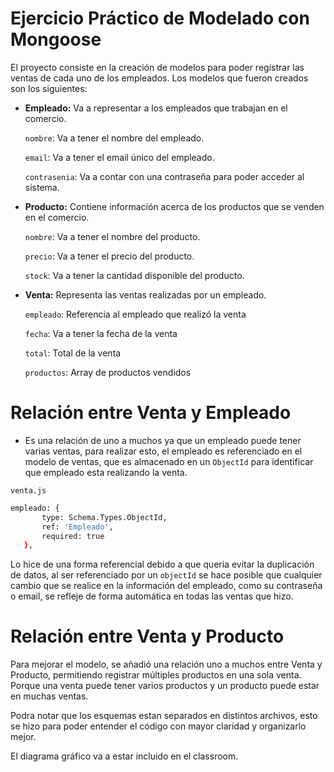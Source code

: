 # Ejercicio Práctico de Modelado con Mongoose

El proyecto consiste en la creación de modelos para poder registrar las ventas de cada uno de los empleados. Los modelos que fueron creados son los siguientes:
- **Empleado:** Va a representar a los empleados que trabajan en el comercio.
  
    `nombre`: Va a tener el nombre del empleado.
  
    `email`: Va a tener el email único del empleado.
  
    `contrasenia`: Va a contar con una contraseña para poder acceder al sistema.
- **Producto:** Contiene información acerca de los productos que se venden en el comercio.

    `nombre`: Va a tener el nombre del producto.
  
    `precio`: Va a tener el precio del producto.
  
    `stock`: Va a tener la cantidad disponible del producto.
  
- **Venta:** Representa las ventas realizadas por un empleado.

    `empleado`: Referencia al empleado que realizó la venta
  
    `fecha`: Va a tener la fecha de la venta
  
    `total`: Total de la venta

    `productos`: Array de productos vendidos

# Relación entre Venta y Empleado
 - Es una relación de uno a muchos ya que un empleado puede tener varias ventas, para realizar esto, el empleado es referenciado en el modelo de ventas, que es almacenado en un `ObjectId` para identificar que empleado esta realizando la venta.
   
`venta.js`
 ```bash
 empleado: { 
        type: Schema.Types.ObjectId, 
        ref: 'Empleado',
        required: true 
    },
 ```
Lo hice de una forma referencial debido a que queria evitar la duplicación de datos, al ser referenciado por un `objectId` se hace posible que cualquier cambio que se realice en la información del empleado, como su contraseña o email, se refleje de forma automática en todas las ventas que hizo. 

# Relación entre Venta y Producto

Para mejorar el modelo, se añadió una relación uno a muchos entre Venta y Producto, permitiendo registrar múltiples productos en una sola venta. Porque una venta puede tener varios productos y un producto puede estar en muchas ventas.

Podra notar que los esquemas estan separados en distintos archivos, esto se hizo para poder entender el código con mayor claridad y organizarlo mejor.

El diagrama gráfico va a estar incluido en el classroom.
